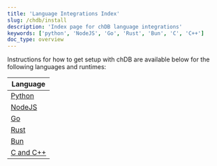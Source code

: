 ```yaml
---
title: 'Language Integrations Index'
slug: /chdb/install
description: 'Index page for chDB language integrations'
keywords: ['python', 'NodeJS', 'Go', 'Rust', 'Bun', 'C', 'C++']
doc_type: overview
---
```


Instructions for how to get setup with chDB are available below for the following languages and runtimes:

| Language                               |
|----------------------------------------|
| [Python](/chdb/install/python) |
| [NodeJS](/chdb/install/nodejs) |
| [Go](/chdb/install/go)         |
| [Rust](/chdb/install/rust)     |
| [Bun](/chdb/install/bun)       |
| [C and C++](/chdb/install/c)   |
